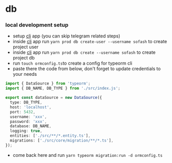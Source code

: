 # db


### local development setup

- setup [cli](../../apps/cli/README.md) app (you can skip telegram related steps)
- inside [cli](../../apps/cli/README.md) app run `yarn prod db create-user --username sofash` to create project user
- inside [cli](../../apps/cli/README.md) app run `yarn prod db create --username sofash` to create project db
- run `touch ormconfig.ts`to create a config for typeorm cli
- paste there the code from below, don't forget to update credentials to your needs

```typescript
import { DataSource } from 'typeorm';
import { DB_NAME, DB_TYPE } from './src/index.js';

export const dataSource = new DataSource({
  type: DB_TYPE,
  host: 'localhost',
  port: 5432,
  username: 'xxx',
  password: 'xxx',
  database: DB_NAME,
  logging: true,
  entities: ['./src/**/*.entity.ts'],
  migrations: ['./src/core/migration/**/*.ts'],
});

```

- come back here and run `yarn typeorm migration:run -d ormconfig.ts`
